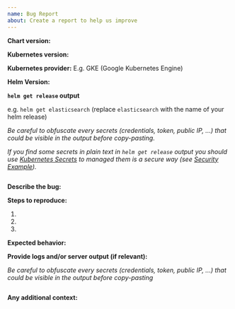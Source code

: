 ```yaml
---
name: Bug Report
about: Create a report to help us improve
---
```


**Chart version:**

**Kubernetes version:**

**Kubernetes provider:** E.g. GKE (Google Kubernetes Engine)

**Helm Version:**


**`helm get release` output**

e.g. `helm get elasticsearch` (replace `elasticsearch` with the name of your helm release)

*Be careful to obfuscate every secrets (credentials, token, public IP, ...) that could be visible in the output before copy-pasting.*

*If you find some secrets in plain text in `helm get release` output you should use [Kubernetes Secrets](https://kubernetes.io/docs/concepts/configuration/secret/) to managed them is a secure way (see [Security Example](https://github.com/elastic/helm-charts/blob/master/elasticsearch/examples/security/security.yml#L23-L38)).*

```
```

**Describe the bug:**

**Steps to reproduce:**

1.
2.
3.

**Expected behavior:**

**Provide logs and/or server output (if relevant):**

*Be careful to obfuscate every secrets (credentials, token, public IP, ...) that could be visible in the output before copy-pasting*

```
```

**Any additional context:**
